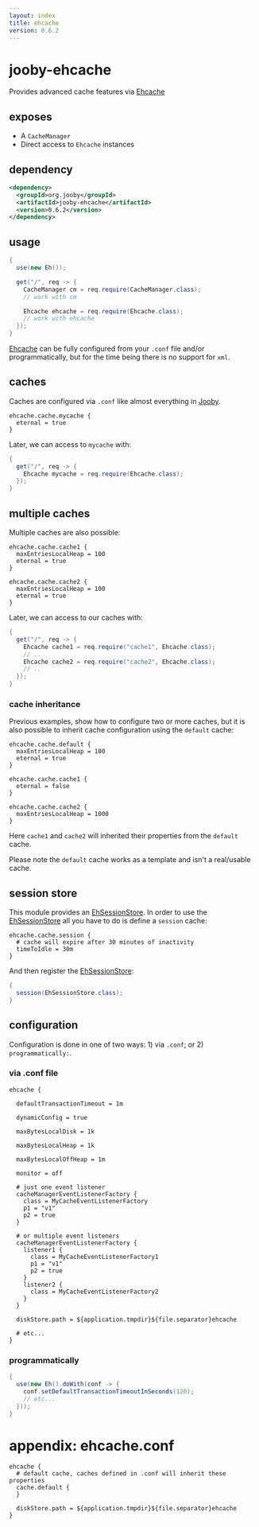 ```yaml
---
layout: index
title: ehcache
version: 0.6.2
---
```


# jooby-ehcache

Provides advanced cache features via [Ehcache](http://ehcache.org)

## exposes

* A ```CacheManager```
* Direct access to ```Ehcache``` instances

## dependency

```xml
<dependency>
  <groupId>org.jooby</groupId>
  <artifactId>jooby-ehcache</artifactId>
  <version>0.6.2</version>
</dependency>
```

## usage

```java
{
  use(new Eh());

  get("/", req -> {
    CacheManager cm = req.require(CacheManager.class);
    // work with cm

    Ehcache ehcache = req.require(Ehcache.class);
    // work with ehcache
  });
}
```

[Ehcache](http://ehcache.org) can be fully configured from your ```.conf``` file and/or programmatically, but for the
time being there is no support for ```xml```.
 
## caches

Caches are configured via ```.conf``` like almost everything in [Jooby](http://jooby.org).

```properties
ehcache.cache.mycache {
  eternal = true
}
```

Later, we can access to ```mycache``` with:

```java
{
  get("/", req -> {
    Ehcache mycache = req.require(Ehcache.class);
  });
}
```

## multiple caches

Multiple caches are also possible:

```properties
ehcache.cache.cache1 {
  maxEntriesLocalHeap = 100
  eternal = true
}

ehcache.cache.cache2 {
  maxEntriesLocalHeap = 100
  eternal = true
}
```

Later, we can access to our caches with:

```java
{
  get("/", req -> {
    Ehcache cache1 = req.require("cache1", Ehcache.class);
    // ..
    Ehcache cache2 = req.require("cache2", Ehcache.class);
    // ..
  });
}
```

### cache inheritance

Previous examples, show how to configure two or more caches, but it is also possible to inherit
cache configuration using the ```default``` cache:

```properties
ehcache.cache.default {
  maxEntriesLocalHeap = 100
  eternal = true
}

ehcache.cache.cache1 {
  eternal = false
}

ehcache.cache.cache2 {
  maxEntriesLocalHeap = 1000
}
```

Here ```cache1``` and ```cache2``` will inherited their properties from the ```default``` cache.

Please note the ```default``` cache works as a template and isn't a real/usable cache.

## session store

This module provides an [EhSessionStore](/apidocs/org/jooby/ehcache/EhSessionStore.html). In order to use the [EhSessionStore](/apidocs/org/jooby/ehcache/EhSessionStore.html) all
you have to do is define a ```session``` cache:

```properties
ehcache.cache.session {
  # cache will expire after 30 minutes of inactivity
  timeToIdle = 30m
}
```

And then register the [EhSessionStore](/apidocs/org/jooby/ehcache/EhSessionStore.html):

```java
{
  session(EhSessionStore.class);
}
```

## configuration

Configuration is done in one of two ways: 1) via ```.conf```; or 2) ```programmatically:```.

### via .conf file

```properties
ehcache {

  defaultTransactionTimeout = 1m

  dynamicConfig = true

  maxBytesLocalDisk = 1k

  maxBytesLocalHeap = 1k

  maxBytesLocalOffHeap = 1m

  monitor = off

  # just one event listener
  cacheManagerEventListenerFactory {
    class = MyCacheEventListenerFactory
    p1 = "v1"
    p2 = true
  }

  # or multiple event listeners
  cacheManagerEventListenerFactory {
    listener1 {
      class = MyCacheEventListenerFactory1
      p1 = "v1"
      p2 = true
    }
    listener2 {
      class = MyCacheEventListenerFactory2
    }
  }

  diskStore.path = ${application.tmpdir}${file.separator}ehcache

  # etc...
}
```

### programmatically

```java
{
  use(new Eh().doWith(conf -> {
    conf.setDefaultTransactionTimeoutInSeconds(120);
    // etc...
  }));
}
```

# appendix: ehcache.conf

```properties
ehcache {
  # default cache, caches defined in .conf will inherit these properties
  cache.default {
  }

  diskStore.path = ${application.tmpdir}${file.separator}ehcache
}

```
